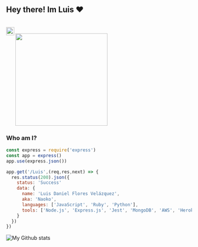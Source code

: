 <h2> Hey there! Im Luis ❤ </h2>

<br/>
<a href="https://www.linkedin.com/in/luis-flores-velazquez/">
  <img align="left" alt="Linkedin" width="22px" src="https://cdn.jsdelivr.net/npm/simple-icons@v3/icons/linkedin.svg" />
</a>
<br />

<img align='center' src="https://external-content.duckduckgo.com/iu/?u=https%3A%2F%2Fvectorified.com%2Fimages%2Fexpress-js-icon-20.png&f=1&nofb=1" width="250">

### Who am I? 

```javascript
const express = require('express')
const app = express()
app.use(express.json())

app.get('/Luis',(req,res,next) => {
  res.status(200).json({
    status: 'Success'
    data: {
      name: 'Luis Daniel Flores Velázquez',
      aka: 'Naoko',
      languages: ['JavaScript', 'Ruby', 'Python'],
      tools: ['Node.js', 'Express.js', 'Jest', 'MongoDB', 'AWS', 'Heroku']
    }
  })
})
```
![My Github stats](https://github-readme-stats.vercel.app/api?username=LuisFloresV&show_icons=true&hide_border=true&theme=dark)   


